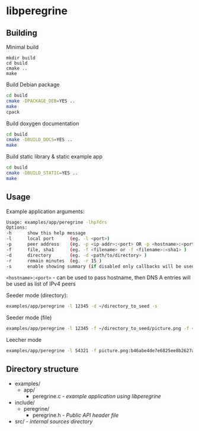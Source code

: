 # libperegrine

## Building

Minimal build
```shell script
mkdir build
cd build
cmake ..
make
```

Build Debian package
```bash
cd build
cmake -DPACKAGE_DEB=YES ..
make
cpack
```

Build doxygen documentation
```bash
cd build
cmake -DBUILD_DOCS=YES ..
make
```

Build static library & static example app
```bash
cd build
cmake -DBUILD_STATIC=YES ..
make
```

## Usage

Example application arguments:

```bash
Usage: examples/app/peregrine -lhpfdrs 
Options:
-h      show this help message 
-l      local port      (eg. -l <port>) 
-p      peer address    (eg. -p <ip addr>:<port> OR -p <hostname>:<port>) 
-f      file, sha1      (eg. -f <filename> or -f <filename>:<sha1> ) 
-d      directory       (eg. -d <path/to/directory> ) 
-r      remain minutes  (eg. -r 15 ) 
-s      enable showing summary (if disabled only callbacks will be used ) 
```

`<hostname>:<port>` - can be used to pass hostname, then DNS A entries will be used as list of IPv4 peers

Seeder mode (directory):

```bash
examples/app/peregrine -l 12345 -d ~/directory_to_seed -s
```

Seeder mode (file)

```bash
examples/app/peregrine -l 12345 -f ~/directory_to_seed/picture.png -f ~/directory_to_seed/file2.jpg -s
```

Leecher mode

```bash
examples/app/peregrine -l 54321 -f picture.png:b46abe4de7e6825ee8b2627a8d6723e471ace343 -p  127.0.0.1:12345 -s
```

## Directory structure

- examples/
  - app/
    - peregrine.c *- example application using libperegrine*
- include/
  - peregrine/
    - peregrine.h *- Public API header file*
- src/ *- internal sources directory*
